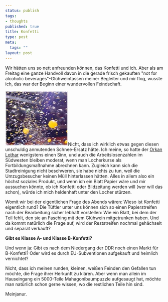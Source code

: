 ```yaml
--- 
status: publish
tags: 
- thoughts
published: true
title: Konfetti
type: post
meta: 
  tags: ""
layout: post
---
```

Wir hätten uns so nett anfreunden können, das Konfetti und ich. Aber als am Freitag eine ganze Handvoll davon in die gerade frisch gekauften "not for alcoholic beverages"-Glühweintassen meiner Begleiter und mir flog, wusste ich, das war der Beginn einer wundervollen Feindschaft.

<img src="/media/wp/konfetti.jpg" alt="Konfetti" class="alignright" />Nicht, dass ich wirklich etwas gegen diesen unschuldig anmutenden Schnee-Ersatz hätte. Ich meine, so hatte der <a href="http://de.wikipedia.org/wiki/Lothar_%28Sturm%29">Orkan Lothar</a> wenigstens einen Sinn, und auch die Arbeitslosenzahlen im Südwesten bleiben moderat, wenn man Locherkurse als Fortbildungsmaßnahme abrechnen kann. Zugleich kann sich die Stadtreinigung nicht beschweren, sie habe nichts zu tun, weil die Umzugsbesucher keinen Müll hinterlassen hätten. Alles in allem also ein höchst soziales Produkt, und wenn ich ein Blatt Papier wäre und mir aussuchen könnte, ob ich Konfetti oder Bildzeitung werden will (wer will das schon), würde ich mich heldenhaft unter den Locher stürzen.

Womit wir bei der eigentlichen Frage des Abends wären: Wieso ist Konfetti eigentlich rund? Die Tüftler unter uns können sich so einen Papierstreifen nach der Bearbeitung sicher lebhaft vorstellen: Wie ein Blatt, bei dem der Teil fehlt, den sie an Fasching mit dem Glühwein mitgetrunken haben. Und da kommt natürlich die Frage auf, wird der Reststreifen nochmal gehächselt und separat verkauft?

<strong>Gibt es Klasse A- und Klasse B-Konfetti?</strong>

Und wenn ja: Gibt es nach dem Niedergang der DDR noch einen Markt für B-Konfetti? Oder wird es durch EU-Subventionen aufgekauft und heimlich vernichtet?

Nicht, dass ich meinen runden, kleinen, weißen Feinden den Gefallen tun möchte, die Frage ihrer Herkunft zu klären. Aber wenn man allein im Hauseingang ein 5000-Teile Mahagonibaumpuzzle aufgesaugt hat, möchte man natürlich schon gerne wissen, wo die restlichen Teile hin sind.

Meinjanur.
